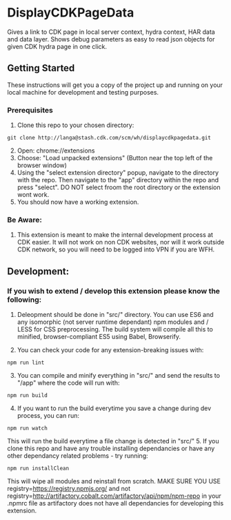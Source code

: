 # DisplayCDKPageData
Gives a link to CDK page in local server context, hydra context, HAR data and data layer. Shows debug parameters as easy to read json objects for given CDK hydra page in one click.

## Getting Started

These instructions will get you a copy of the project up and running on your local machine for development and testing purposes.

### Prerequisites

1. Clone this repo to your chosen directory:
```
git clone http://langa@stash.cdk.com/scm/wh/displaycdkpagedata.git
```
2. Open: chrome://extensions
3. Choose: "Load unpacked extensions" (Button near the top left of the browser window)
4. Using the "select extension directory" popup, navigate to the directory with the repo. Then navigate to the "app" directory within the repo and press "select". DO NOT select froom the root directory or the extension wont work.
5. You should now have a working extension.

### Be Aware:
1. This extension is meant to make the internal development process at CDK easier. It will not work on non CDK websites, nor will it work outside CDK network, so you will need to be logged into VPN if you are WFH.

## Development:
### If you wish to extend / develop this extension please know the following:
1. Deleopment should be done in "src/" directory. You can use ES6 and any isomorphic (not server runtime dependant) npm modules and / LESS for CSS preprocessing. The build system will compile all this to minified, browser-compliant ES5 using Babel, Browserify.

2. You can check your code for any extension-breaking issues with:
```
npm run lint
```
3. You can compile and minify everything in "src/" and send the results to "/app" where the code will run with:
```
npm run build
```
4. If you want to run the build everytime you save a change during dev process, you can run:
```
npm run watch
```
This will run the build everytime a file change is detected in "src/"
5. If you clone this repo and have any trouble installing dependancies or have any other dependancy related problems - try running:
```
npm run installClean
```
This will wipe all modules and reinstall from scratch. MAKE SURE YOU USE registry=https://registry.npmjs.org/ and not registry=http://artifactory.cobalt.com/artifactory/api/npm/npm-repo in your .npmrc file as artifactory does not have all dependancies for developing this extension.

